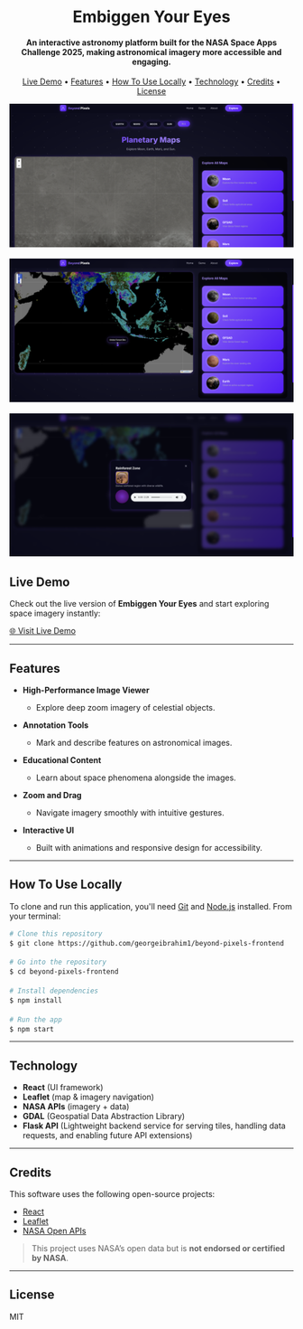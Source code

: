 <h1 align="center">
  <br>
  Embiggen Your Eyes
  <br>
</h1>

<h4 align="center">An interactive astronomy platform built for the NASA Space Apps Challenge 2025, making astronomical imagery more accessible and engaging.
</h4>

<div align="center">
</div>

<p align="center">
  <a href="#live-demo">Live Demo</a> •
  <a href="#features">Features</a> •
  <a href="#how-to-use-locally">How To Use Locally</a> •
  <a href="#technology">Technology</a> •
  <a href="#credits">Credits</a> •
  <a href="#license">License</a>
</p>

![screenshot](public/screenshots1.png)
<br>
<br>
![screenshot](public/screenshots2.png)
<br>
<br>
![screenshot](public/screenshots3.png)

## Live Demo

Check out the live version of **Embiggen Your Eyes** and start exploring space imagery instantly:

[🌐 Visit Live Demo](https://beyond-pixels.netlify.app/)

---

## Features

* **High-Performance Image Viewer**

  * Explore deep zoom imagery of celestial objects.
* **Annotation Tools**

  * Mark and describe features on astronomical images.
* **Educational Content**

  * Learn about space phenomena alongside the images.
* **Zoom and Drag**

  * Navigate imagery smoothly with intuitive gestures.
* **Interactive UI**

  * Built with animations and responsive design for accessibility.

---

## How To Use Locally

To clone and run this application, you'll need [Git](https://git-scm.com) and [Node.js](https://nodejs.org/en/download/) installed. From your terminal:

```bash
# Clone this repository
$ git clone https://github.com/georgeibrahim1/beyond-pixels-frontend

# Go into the repository
$ cd beyond-pixels-frontend

# Install dependencies
$ npm install

# Run the app
$ npm start
```

---

## Technology

* **React** (UI framework)
* **Leaflet** (map & imagery navigation)
* **NASA APIs** (imagery + data)
* **GDAL** (Geospatial Data Abstraction Library)
* **Flask API** (Lightweight backend service for serving tiles, handling data requests, and enabling future API extensions)


---

## Credits

This software uses the following open-source projects:

* [React](https://reactjs.org/)
* [Leaflet](https://leafletjs.com/)
* [NASA Open APIs](https://api.nasa.gov/)

> This project uses NASA’s open data but is **not endorsed or certified by NASA**.

---

## License

MIT
